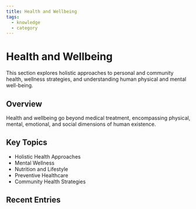 ```yaml
---
title: Health and Wellbeing
tags:
  - knowledge
  - category
---
```


# Health and Wellbeing

This section explores holistic approaches to personal and community health, wellness strategies, and understanding human physical and mental well-being.

## Overview
Health and wellbeing go beyond medical treatment, encompassing physical, mental, emotional, and social dimensions of human existence.

## Key Topics
- Holistic Health Approaches
- Mental Wellness
- Nutrition and Lifestyle
- Preventive Healthcare
- Community Health Strategies

## Recent Entries
<!-- Dynamically populated by Quartz -->
